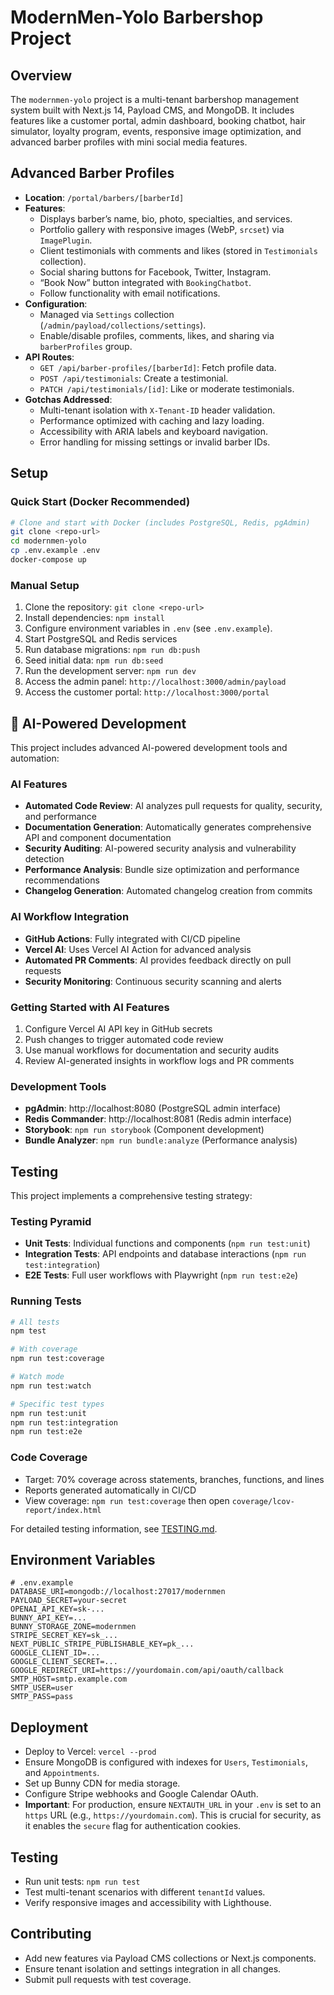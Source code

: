 # ModernMen-Yolo Barbershop Project

## Overview
The `modernmen-yolo` project is a multi-tenant barbershop management system built with Next.js 14, Payload CMS, and MongoDB. It includes features like a customer portal, admin dashboard, booking chatbot, hair simulator, loyalty program, events, responsive image optimization, and advanced barber profiles with mini social media features.

## Advanced Barber Profiles
- **Location**: `/portal/barbers/[barberId]`
- **Features**:
  - Displays barber’s name, bio, photo, specialties, and services.
  - Portfolio gallery with responsive images (WebP, `srcset`) via `ImagePlugin`.
  - Client testimonials with comments and likes (stored in `Testimonials` collection).
  - Social sharing buttons for Facebook, Twitter, Instagram.
  - “Book Now” button integrated with `BookingChatbot`.
  - Follow functionality with email notifications.
- **Configuration**:
  - Managed via `Settings` collection (`/admin/payload/collections/settings`).
  - Enable/disable profiles, comments, likes, and sharing via `barberProfiles` group.
- **API Routes**:
  - `GET /api/barber-profiles/[barberId]`: Fetch profile data.
  - `POST /api/testimonials`: Create a testimonial.
  - `PATCH /api/testimonials/[id]`: Like or moderate testimonials.
- **Gotchas Addressed**:
  - Multi-tenant isolation with `X-Tenant-ID` header validation.
  - Performance optimized with caching and lazy loading.
  - Accessibility with ARIA labels and keyboard navigation.
  - Error handling for missing settings or invalid barber IDs.

## Setup

### Quick Start (Docker Recommended)
```bash
# Clone and start with Docker (includes PostgreSQL, Redis, pgAdmin)
git clone <repo-url>
cd modernmen-yolo
cp .env.example .env
docker-compose up
```

### Manual Setup
1. Clone the repository: `git clone <repo-url>`
2. Install dependencies: `npm install`
3. Configure environment variables in `.env` (see `.env.example`).
4. Start PostgreSQL and Redis services
5. Run database migrations: `npm run db:push`
6. Seed initial data: `npm run db:seed`
7. Run the development server: `npm run dev`
8. Access the admin panel: `http://localhost:3000/admin/payload`
9. Access the customer portal: `http://localhost:3000/portal`

## 🤖 AI-Powered Development

This project includes advanced AI-powered development tools and automation:

### AI Features
- **Automated Code Review**: AI analyzes pull requests for quality, security, and performance
- **Documentation Generation**: Automatically generates comprehensive API and component documentation
- **Security Auditing**: AI-powered security analysis and vulnerability detection
- **Performance Analysis**: Bundle size optimization and performance recommendations
- **Changelog Generation**: Automated changelog creation from commits

### AI Workflow Integration
- **GitHub Actions**: Fully integrated with CI/CD pipeline
- **Vercel AI**: Uses Vercel AI Action for advanced analysis
- **Automated PR Comments**: AI provides feedback directly on pull requests
- **Security Monitoring**: Continuous security scanning and alerts

### Getting Started with AI Features
1. Configure Vercel AI API key in GitHub secrets
2. Push changes to trigger automated code review
3. Use manual workflows for documentation and security audits
4. Review AI-generated insights in workflow logs and PR comments

### Development Tools
- **pgAdmin**: http://localhost:8080 (PostgreSQL admin interface)
- **Redis Commander**: http://localhost:8081 (Redis admin interface)
- **Storybook**: `npm run storybook` (Component development)
- **Bundle Analyzer**: `npm run bundle:analyze` (Performance analysis)

## Testing

This project implements a comprehensive testing strategy:

### Testing Pyramid
- **Unit Tests**: Individual functions and components (`npm run test:unit`)
- **Integration Tests**: API endpoints and database interactions (`npm run test:integration`)
- **E2E Tests**: Full user workflows with Playwright (`npm run test:e2e`)

### Running Tests
```bash
# All tests
npm test

# With coverage
npm run test:coverage

# Watch mode
npm run test:watch

# Specific test types
npm run test:unit
npm run test:integration
npm run test:e2e
```

### Code Coverage
- Target: 70% coverage across statements, branches, functions, and lines
- Reports generated automatically in CI/CD
- View coverage: `npm run test:coverage` then open `coverage/lcov-report/index.html`

For detailed testing information, see [TESTING.md](./TESTING.md).

## Environment Variables
```plaintext
# .env.example
DATABASE_URI=mongodb://localhost:27017/modernmen
PAYLOAD_SECRET=your-secret
OPENAI_API_KEY=sk-...
BUNNY_API_KEY=...
BUNNY_STORAGE_ZONE=modernmen
STRIPE_SECRET_KEY=sk_...
NEXT_PUBLIC_STRIPE_PUBLISHABLE_KEY=pk_...
GOOGLE_CLIENT_ID=...
GOOGLE_CLIENT_SECRET=...
GOOGLE_REDIRECT_URI=https://yourdomain.com/api/oauth/callback
SMTP_HOST=smtp.example.com
SMTP_USER=user
SMTP_PASS=pass
```

## Deployment
- Deploy to Vercel: `vercel --prod`
- Ensure MongoDB is configured with indexes for `Users`, `Testimonials`, and `Appointments`.
- Set up Bunny CDN for media storage.
- Configure Stripe webhooks and Google Calendar OAuth.
- **Important**: For production, ensure `NEXTAUTH_URL` in your `.env` is set to an `https` URL (e.g., `https://yourdomain.com`). This is crucial for security, as it enables the `secure` flag for authentication cookies.

## Testing
- Run unit tests: `npm run test`
- Test multi-tenant scenarios with different `tenantId` values.
- Verify responsive images and accessibility with Lighthouse.

## Contributing
- Add new features via Payload CMS collections or Next.js components.
- Ensure tenant isolation and settings integration in all changes.
- Submit pull requests with test coverage.